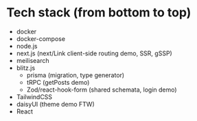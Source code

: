 # Tech stack (from bottom to top)

- docker
- docker-compose
- node.js
- next.js (next/Link client-side routing demo, SSR, gSSP)
- meilisearch
- blitz.js
  - prisma (migration, type generator)
  - tRPC (getPosts demo)
  - Zod/react-hook-form (shared schemata, login demo)
- TailwindCSS
- daisyUI (theme demo FTW)
- React
